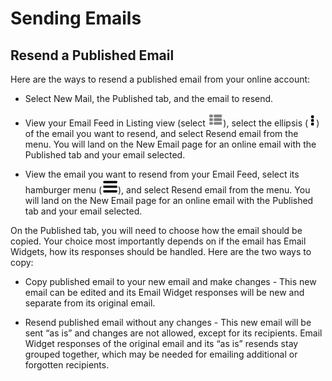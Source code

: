 # Sending Emails

<span id="gv-2members-5resend"></span>
## Resend a Published Email

Here are the ways to resend a published email from your online account:

* Select New Mail, the Published tab, and the email to resend.

* View your Email Feed in Listing view (select <img src="/docimages/listing-view-icon.png" height="22">), select the ellipsis (<img src="/docimages/ellipsis.png" height="22">) of the email you want to resend, and select Resend email from the menu.  You will land on the New Email page for an online email with the Published tab and your email selected.

* View the email you want to resend from your Email Feed, select its hamburger menu (<img src="/docimages/menu-icon.png" height="22">), and select Resend email from the menu.  You will land on the New Email page for an online email with the Published tab and your email selected.

On the Published tab, you will need to choose how the email should be copied.  Your choice most importantly depends on if the email has Email Widgets, how its responses should be handled.  Here are the two ways to copy:

* Copy published email to your new email and make changes - This new email can be edited and its Email Widget responses will be new and separate from its original email.

* Resend published email without any changes - This new email will be sent “as is” and changes are not allowed, except for its recipients.  Email Widget responses of the original email and its “as is” resends stay grouped together, which may be needed for emailing additional or forgotten recipients.


